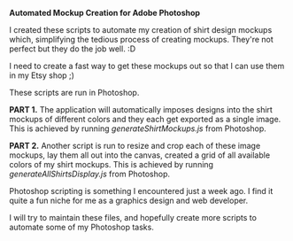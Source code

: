 **Automated Mockup Creation for Adobe Photoshop**

I created these scripts to automate my creation of shirt design mockups which, simplifying the tedious process of creating mockups. They're not perfect but they do the job well. :D

I need to create a fast way to get these mockups out so that I can use them in my Etsy shop ;)

These scripts are run in Photoshop.

**PART 1.** The application will automatically imposes designs into the shirt mockups of different colors and they each get exported as a single image.
This is achieved by running _generateShirtMockups.js_ from Photoshop.



**PART 2.** Another script is run to resize and crop each of these image mockups, lay them all out into the canvas, created a grid of all available colors of my shirt mockups. This is achieved by running _generateAllShirtsDisplay.js_ from Photoshop.

Photoshop scripting is something I encountered just a week ago. I find it quite a fun niche for me as a graphics design and web developer.

I will try to maintain these files, and hopefully create more scripts to automate some of my Photoshop tasks. 
